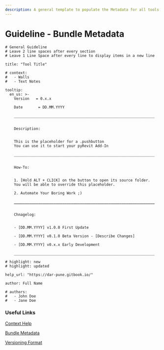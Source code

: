 ```yaml
---
description: A general template to populate the Metadata for all tools in the pyArch suite.
---
```


# Guideline - Bundle Metadata

<pre class="language-yaml"><code class="lang-yaml"># General Guideline
# Leave 2 line spaces after every section
# Leave 1 Line Space after every line to display items in a new line

title: "Tool Title"

# context:
#   - Walls
#   - Text Notes

tooltip:   
  en_us: >-
    Version   = 0.x.x
    
    Date       = DD.MM.YYYY

    ________________________________________________________________
    
    
    Description:


    This is the placeholder for a .pushbutton
    You can use it to start your pyRevit Add-In

    ________________________________________________________________
    
    
    How-To:


    1. [Hold ALT + CLICK] on the button to open its source folder.
    You will be able to override this placeholder.

    2. Automate Your Boring Work ;)

<strong>    ________________________________________________________________
</strong>    
    
    Chnagelog:
    
    
    - [DD.MM.YYYY] v1.0.0 First Update

    - [DD.MM.YYYY] v0.1.0 Beta Version - [Describe Changes]

    - [DD.MM.YYYY] v0.x.x Early Development
    
    ________________________________________________________________

# highlight: new
# highlight: updated

help_url: "https://dar-pune.gitbook.io/"

author: Full Name

# authors:
#   - John Doe
#   - Jane Doe
</code></pre>

### Useful Links

[Context Help](https://pyrevitlabs.notion.site/Bundle-Context-630fa1f3611f4ee0aa15d290275e7ef3)&#x20;

[Bundle Metadata](https://pyrevitlabs.notion.site/Bundle-Metadata-9fa4911c14fa49c48e715421400f1427)

[Versioning Format](guideline-release-versioning.md)
